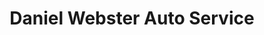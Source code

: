 ---
title: "Daniel Webster Auto Service"
url: /nashua/daniel-webster-auto-service/
shop: Autowerkstatt
---
